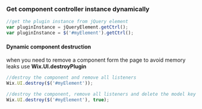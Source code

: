 ### Get component controller instance dynamically
<!-- WixCustomHTMLAttributes-GetComponentControllerInstanceDynamically -->

```javascript
//get the plugin instance from jQuery element
var pluginInstance = jQueryElement.getCtrl();
var pluginInstance = $('#myElement').getCtrl();
```

#### Dynamic component destruction

when you need to remove a component form the page to avoid memory leaks use **Wix.UI.destroyPlugin**
```javascript
//destroy the component and remove all listeners
Wix.UI.destroy($('#myElement'));

//destroy the component, remove all listeners and delete the model key
Wix.UI.destroy($('#myElement'), true);
```